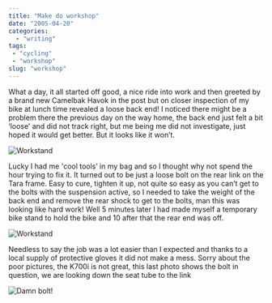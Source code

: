 ```yaml
---
title: "Make do workshop"
date: "2005-04-20"
categories:
  - "writing"
tags:
 - "cycling"
 - "workshop"
slug: "workshop"
---
```


What a day, it all started off good, a nice ride into work and then greeted by a brand new Camelbak Havok in the post but on closer inspection of my bike at lunch time revealed a loose back end!
I noticed there might be a problem there the previous day on the way home, the back end just felt a bit ‘loose’ and did not track right, but me being me did not investigate, just hoped it would get better. But it looks like it won’t.

![Workstand](/images/link1.jpg)

Lucky I had me 'cool tools’ in my bag and so I thought why not spend the hour trying to fix it. It turned out to be just a loose bolt on the rear link on the Tara frame. Easy to cure, tighten it up, not quite so easy as you can’t get to the bolts with the suspension active, so I needed to take the weight of the back end and remove the rear shock to get to the bolts, man this was looking like hard work! Well 5 minutes later I had made myself a temporary bike stand to hold the bike and 10 after that the rear end was off.

![Workstand](/images/link2.jpg)

Needless to say the job was a lot easier than I expected and thanks to a local supply of protective gloves it did not make a mess.
Sorry about the poor pictures, the K700i is not great, this last photo shows the bolt in question, we are looking down the seat tube to the link

![Damn bolt!](/images/link3.jpg)
